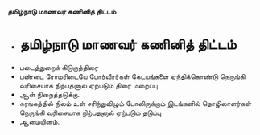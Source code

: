 **தமிழ்நாடு மாணவர் கணினித் திட்டம்**
- # தமிழ்நாடு மாணவர் கணினித் திட்டம்
- படைத்துறைக் கிடுகுத்திரை
- பண்டை ரோமரிடையே போர்வீரர்கள் கேடயங்களை ஏந்திக்கொண்டு நெருங்கி வரிசையாக நிற்பதனால் ஏற்படும் திரை மறைப்பு
- ஆள் நிறைத்தடுக்கு.
- சுரங்கத்தில் நிலம் உள் சரிந்துவிழும் போலிருக்கும் இடங்களில் தொழிலாளர்கள் நெருங்கி வரிசையாக நிற்பதனால் ஏற்படும் தடுப்பு
- ஆமையினம்.

